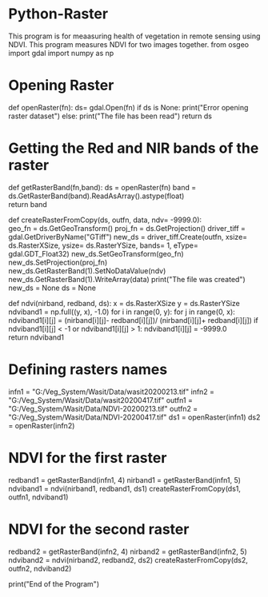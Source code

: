 # Python-Raster
This program is for meaasuring health of vegetation in remote sensing using NDVI. This program measures NDVI for two images together.
from osgeo import gdal
import numpy as np

# Opening Raster
def openRaster(fn):
    ds= gdal.Open(fn)
    if ds is None:
        print("Error opening raster dataset")
    else:
        print("The file has been read")
    return ds
# Getting the Red and NIR bands of the raster
def getRasterBand(fn,band):
        ds = openRaster(fn)
        band = ds.GetRasterBand(band).ReadAsArray().astype(float)       
        return band

def createRasterFromCopy(ds, outfn, data, ndv= -9999.0):    
    geo_fn = ds.GetGeoTransform()
    proj_fn = ds.GetProjection()
    driver_tiff = gdal.GetDriverByName("GTiff")
    new_ds = driver_tiff.Create(outfn, xsize= ds.RasterXSize, ysize= ds.RasterYSize, bands= 1, eType= gdal.GDT_Float32)
    new_ds.SetGeoTransform(geo_fn)
    new_ds.SetProjection(proj_fn)
    new_ds.GetRasterBand(1).SetNoDataValue(ndv)
    new_ds.GetRasterBand(1).WriteArray(data)
    print("The file was created")
    new_ds = None
    ds = None
    
   
def ndvi(nirband, redband, ds):
    x = ds.RasterXSize
    y = ds.RasterYSize
    ndviband1 = np.full((y, x), -1.0)
    for i in range(0, y):
        for j in range(0, x):
            ndviband1[i][j] = (nirband[i][j]- redband[i][j])/ (nirband[i][j]+ redband[i][j])
            if ndviband1[i][j] < -1 or ndviband1[i][j] > 1:
                ndviband1[i][j] = -9999.0            
    return ndviband1
    
# Defining rasters names
infn1  = "G:/Veg_System/Wasit/Data/wasit20200213.tif"
infn2  = "G:/Veg_System/Wasit/Data/wasit20200417.tif"
outfn1 = "G:/Veg_System/Wasit/Data/NDVI-20200213.tif"
outfn2 = "G:/Veg_System/Wasit/Data/NDVI-20200417.tif"
ds1 = openRaster(infn1)
ds2 = openRaster(infn2)
    
# NDVI for the first raster
redband1 = getRasterBand(infn1, 4)
nirband1 = getRasterBand(infn1, 5)
ndviband1 = ndvi(nirband1, redband1, ds1)
createRasterFromCopy(ds1, outfn1, ndviband1)

# NDVI for the second raster
redband2 = getRasterBand(infn2, 4)
nirband2 = getRasterBand(infn2, 5)
ndviband2 = ndvi(nirband2, redband2, ds2)
createRasterFromCopy(ds2, outfn2, ndviband2)

print("End of the Program")
